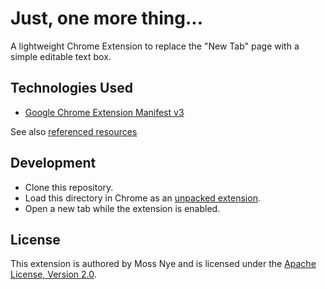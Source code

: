 # Just, one more thing...

A lightweight Chrome Extension to replace the "New Tab" page with a simple editable text box.

## Technologies Used

- [Google Chrome Extension Manifest v3](https://developer.chrome.com/docs/extensions/reference/manifest)

See also [referenced resources](REFERENCES.md)

## Development

- Clone this repository.
- Load this directory in Chrome as an [unpacked extension](https://developer.chrome.com/docs/extensions/get-started/tutorial/hello-world#load-unpacked).
- Open a new tab while the extension is enabled.

## License

This extension is authored by Moss Nye and is licensed under the [Apache License, Version 2.0](LICENSE.md).